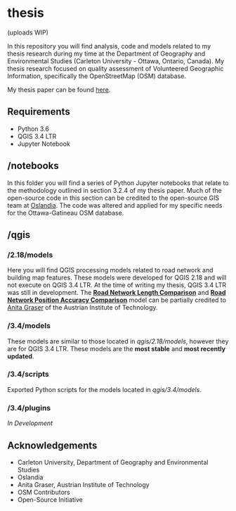 # thesis

(uploads WIP)

In this repository you will find analysis, code and models related to my thesis research during my time at the Department of Geography and Environmental Studies (Carleton University - Ottawa, Ontario, Canada). My thesis research focused on quality assessment of Volunteered Geographic Information, specifically the OpenStreetMap (OSM) database.

My thesis paper can be found [here](https://curve.carleton.ca/fb66a114-871d-4cac-bfb1-092a65a28ccc).

## Requirements
* Python 3.6
* QGIS 3.4 LTR
* Jupyter Notebook

## /notebooks
In this folder you will find a series of Python Jupyter notebooks that relate to the methodology outlined in section 3.2.4 of my thesis paper. Much of the open-source code in this section can be credited to the open-source GIS team at [Oslandia](https://github.com/Oslandia/osm-data-classification). The code was altered and applied for my specific needs for the Ottawa-Gatineau OSM database.

## /qgis

### /2.18/models
Here you will find QGIS processing models related to road network and building map features. These models were developed for QGIS 2.18 and will not execute on QGIS 3.4 LTR. At the time of writing my thesis, QGIS 3.4 LTR was still in development. The [**Road Network Length Comparison**](https://anitagraser.com/2013/12/21/osm-quality-assessment-with-qgis-network-length/) and [**Road Network Position Accuracy Comparison**](https://anitagraser.com/2013/12/15/osm-quality-assessment-with-qgis-positional-accuracy/) model can be partially credited to [Anita Graser](https://anitagraser.com/) of the Austrian Institute of Technology.

### /3.4/models
These models are similar to those located in *qgis/2.18/models*, however they are for QGIS 3.4 LTR. These models are the **most stable** and **most recently updated**.

### /3.4/scripts
Exported Python scripts for the models located in *qgis/3.4/models*.

### /3.4/plugins

*In Development*

## Acknowledgements
* Carleton University, Department of Geography and Environmental Studies
* Oslandia
* Anita Graser, Austrian Institute of Technology
* OSM Contributors
* Open-Source Initiative
